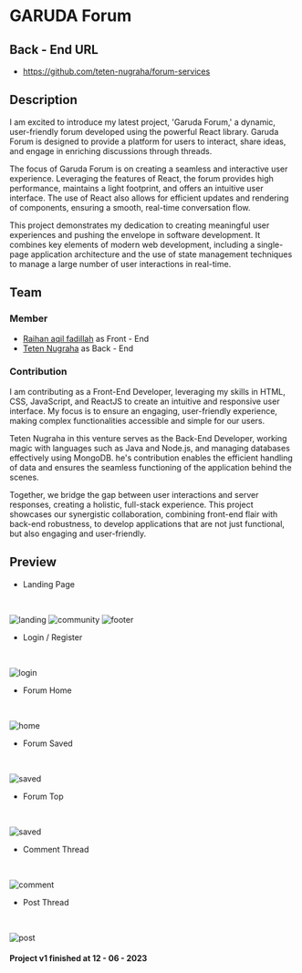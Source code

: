 # GARUDA Forum

## Back - End URL
- https://github.com/teten-nugraha/forum-services

## Description

I am excited to introduce my latest project, 'Garuda Forum,' a dynamic, user-friendly forum developed using the powerful React library. Garuda Forum is designed to provide a platform for users to interact, share ideas, and engage in enriching discussions through threads.

The focus of Garuda Forum is on creating a seamless and interactive user experience. Leveraging the features of React, the forum provides high performance, maintains a light footprint, and offers an intuitive user interface. The use of React also allows for efficient updates and rendering of components, ensuring a smooth, real-time conversation flow.

This project demonstrates my dedication to creating meaningful user experiences and pushing the envelope in software development. It combines key elements of modern web development, including a single-page application architecture and the use of state management techniques to manage a large number of user interactions in real-time.

## Team

### Member

* [Raihan aqil fadillah](https://github.com/hansss12) as Front - End
* [Teten Nugraha](https://github.com/teten-nugraha) as Back - End

### Contribution

I am contributing as a Front-End Developer, leveraging my skills in HTML, CSS, JavaScript, and ReactJS to create an intuitive and responsive user interface. My focus is to ensure an engaging, user-friendly experience, making complex functionalities accessible and simple for our users.

Teten Nugraha in this venture serves as the Back-End Developer, working magic with languages such as Java and Node.js, and managing databases effectively using MongoDB. he's contribution enables the efficient handling of data and ensures the seamless functioning of the application behind the scenes.

Together, we bridge the gap between user interactions and server responses, creating a holistic, full-stack experience. This project showcases our synergistic collaboration, combining front-end flair with back-end robustness, to develop applications that are not just functional, but also engaging and user-friendly.

## Preview

* Landing Page

<br>

![landing](./screenshot/landing.png) 
![community](./screenshot/community.png)
![footer](./screenshot/footer.png)

* Login / Register

<br>

![login](./screenshot/login.png)

* Forum Home 

<br>

![home](./screenshot/home.png)

* Forum Saved

<br>

![saved](./screenshot/saved.png)

* Forum Top

<br>

![saved](./screenshot/top.png)

* Comment Thread

<br>

![comment](./screenshot/Comment.png)

* Post Thread

<br>

![post](./screenshot/post.png)

#### Project v1 finished at 12 - 06 - 2023